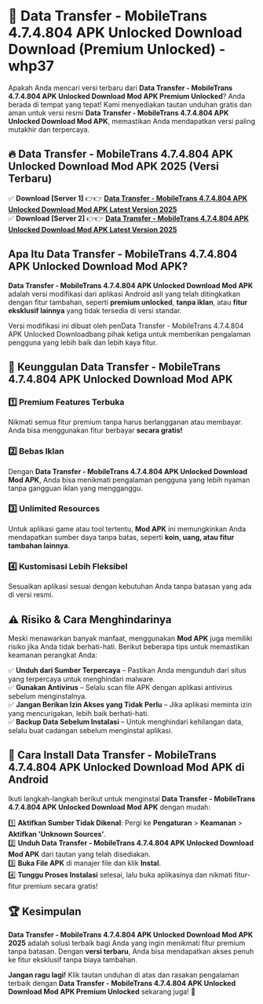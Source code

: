# 🎯 Data Transfer - MobileTrans 4.7.4.804 APK Unlocked Download  Download (Premium Unlocked) -  whp37

Apakah Anda mencari versi terbaru dari **Data Transfer - MobileTrans 4.7.4.804 APK Unlocked Download Mod APK Premium Unlocked**? Anda berada di tempat yang tepat! Kami menyediakan tautan unduhan gratis dan aman untuk versi resmi **Data Transfer - MobileTrans 4.7.4.804 APK Unlocked Download Mod APK**, memastikan Anda mendapatkan versi paling mutakhir dan terpercaya.

## 🔥 Data Transfer - MobileTrans 4.7.4.804 APK Unlocked Download Mod APK 2025 (Versi Terbaru)

✅ **Download [Server 1]** 👉👉 [**Data Transfer - MobileTrans 4.7.4.804 APK Unlocked Download Mod APK Latest Version 2025**](https://momento.my/?title=Data_Transfer_-_MobileTrans_4.7.4.804_APK_Unlocked_Download)  
✅ **Download [Server 2]** 👉👉 [**Data Transfer - MobileTrans 4.7.4.804 APK Unlocked Download Mod APK Latest Version 2025**](https://momento.my/?title=Data_Transfer_-_MobileTrans_4.7.4.804_APK_Unlocked_Download)  

## Apa Itu Data Transfer - MobileTrans 4.7.4.804 APK Unlocked Download Mod APK?

**Data Transfer - MobileTrans 4.7.4.804 APK Unlocked Download Mod APK** adalah versi modifikasi dari aplikasi Android asli yang telah ditingkatkan dengan fitur tambahan, seperti **premium unlocked**, **tanpa iklan**, atau **fitur eksklusif lainnya** yang tidak tersedia di versi standar.

Versi modifikasi ini dibuat oleh penData Transfer - MobileTrans 4.7.4.804 APK Unlocked Downloadbang pihak ketiga untuk memberikan pengalaman pengguna yang lebih baik dan lebih kaya fitur.

## 🎯 Keunggulan Data Transfer - MobileTrans 4.7.4.804 APK Unlocked Download Mod APK

### 1️⃣ Premium Features Terbuka
Nikmati semua fitur premium tanpa harus berlangganan atau membayar. Anda bisa menggunakan fitur berbayar **secara gratis!**

### 2️⃣ Bebas Iklan
Dengan **Data Transfer - MobileTrans 4.7.4.804 APK Unlocked Download Mod APK**, Anda bisa menikmati pengalaman pengguna yang lebih nyaman tanpa gangguan iklan yang mengganggu.

### 3️⃣ Unlimited Resources
Untuk aplikasi game atau tool tertentu, **Mod APK** ini memungkinkan Anda mendapatkan sumber daya tanpa batas, seperti **koin, uang, atau fitur tambahan lainnya**.

### 4️⃣ Kustomisasi Lebih Fleksibel
Sesuaikan aplikasi sesuai dengan kebutuhan Anda tanpa batasan yang ada di versi resmi.

## ⚠️ Risiko & Cara Menghindarinya

Meski menawarkan banyak manfaat, menggunakan **Mod APK** juga memiliki risiko jika Anda tidak berhati-hati. Berikut beberapa tips untuk memastikan keamanan perangkat Anda:

✅ **Unduh dari Sumber Terpercaya** – Pastikan Anda mengunduh dari situs yang terpercaya untuk menghindari malware.  
✅ **Gunakan Antivirus** – Selalu scan file APK dengan aplikasi antivirus sebelum menginstalnya.  
✅ **Jangan Berikan Izin Akses yang Tidak Perlu** – Jika aplikasi meminta izin yang mencurigakan, lebih baik berhati-hati.  
✅ **Backup Data Sebelum Instalasi** – Untuk menghindari kehilangan data, selalu buat cadangan sebelum menginstal aplikasi.

## 📌 Cara Install Data Transfer - MobileTrans 4.7.4.804 APK Unlocked Download Mod APK di Android

Ikuti langkah-langkah berikut untuk menginstal **Data Transfer - MobileTrans 4.7.4.804 APK Unlocked Download Mod APK** dengan mudah:

1️⃣ **Aktifkan Sumber Tidak Dikenal**: Pergi ke **Pengaturan** > **Keamanan** > **Aktifkan 'Unknown Sources'**.  
2️⃣ **Unduh Data Transfer - MobileTrans 4.7.4.804 APK Unlocked Download Mod APK** dari tautan yang telah disediakan.  
3️⃣ **Buka File APK** di manajer file dan klik **Instal**.  
4️⃣ **Tunggu Proses Instalasi** selesai, lalu buka aplikasinya dan nikmati fitur-fitur premium secara gratis!

## 🏆 Kesimpulan

**Data Transfer - MobileTrans 4.7.4.804 APK Unlocked Download Mod APK 2025** adalah solusi terbaik bagi Anda yang ingin menikmati fitur premium tanpa batasan. Dengan **versi terbaru**, Anda bisa mendapatkan akses penuh ke fitur eksklusif tanpa biaya tambahan.

**Jangan ragu lagi!** Klik tautan unduhan di atas dan rasakan pengalaman terbaik dengan **Data Transfer - MobileTrans 4.7.4.804 APK Unlocked Download Mod APK Premium Unlocked** sekarang juga! 🚀

